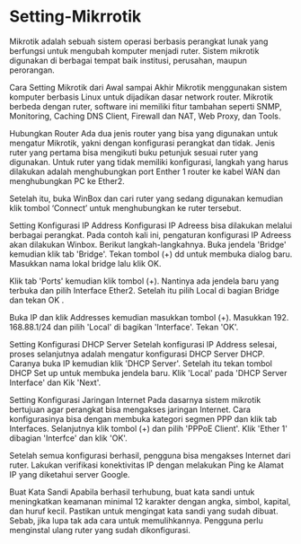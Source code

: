 # Setting-Mikrrotik
Mikrotik adalah sebuah sistem operasi berbasis perangkat lunak yang berfungsi untuk mengubah komputer menjadi ruter. Sistem mikrotik digunakan di berbagai tempat baik institusi, perusahan, maupun perorangan.

Cara Setting Mikrotik dari Awal sampai Akhir Mikrotik menggunakan sistem komputer berbasis Linux untuk dijadikan dasar network router. Mikrotik berbeda dengan ruter, software ini memiliki fitur tambahan seperti SNMP, Monitoring, Caching DNS Client, Firewall dan NAT, Web Proxy, dan Tools.

Hubungkan Router Ada dua jenis router yang bisa yang digunakan untuk mengatur Mikrotik, yakni dengan konfigurasi perangkat dan tidak. Jenis ruter yang pertama bisa mengikuti buku petunjuk sesuai ruter yang digunakan.
Untuk ruter yang tidak memiliki konfigurasi, langkah yang harus dilakukan adalah menghubungkan port Enther 1 router ke kabel WAN dan menghubungkan PC ke Ether2.

Setelah itu, buka WinBox dan cari ruter yang sedang digunakan kemudian klik tombol ‘Connect’ untuk menghubungkan ke ruter tersebut.

Setting Konfigurasi IP Address Konfigurasi IP Adreess bisa dilakukan melalui berbagai perangkat. Pada contoh kali ini, pengaturan konfigurasi IP Adreess akan dilakukan Winbox. Berikut langkah-langkahnya.
Buka jendela 'Bridge' kemudian klik tab 'Bridge'. Tekan tombol (+) dd untuk membuka dialog baru. Masukkan nama lokal bridge lalu klik OK.

Klik tab 'Ports' kemudian klik tombol (+). Nantinya ada jendela baru yang terbuka dan pilih Interface Ether2. Setelah itu pilih Local di bagian Bridge dan tekan OK .

Buka IP dan klik Addresses kemudian masukkan tombol (+). Masukkan 192. 168.88.1/24 dan pilih 'Local' di bagikan 'Interface'. Tekan 'OK'.

Setting Konfigurasi DHCP Server Setelah konfigurasi IP Address selesai, proses selanjutnya adalah mengatur konfigurasi DHCP Server DHCP. Caranya buka IP kemudian klik 'DHCP Server'.
Setelah itu tekan tombol DHCP Set up untuk membuka jendela baru. Klik 'Local' pada 'DHCP Server Interface' dan Kik 'Next'.

Setting Konfigurasi Jaringan Internet Pada dasarnya sistem mikrotik bertujuan agar perangkat bisa mengakses jaringan Internet. Cara konfigurasinya bisa dengan membuka kategori segmen PPP dan klik tab Interfaces.
Selanjutnya klik tombol (+) dan pilih 'PPPoE Client'. Klik 'Ether 1' dibagian 'Interfce' dan klik 'OK'.

Setelah semua konfigurasi berhasil, pengguna bisa mengakses Internet dari ruter. Lakukan verifikasi konektivitas IP dengan melakukan Ping ke Alamat IP yang diketahui server Google.

Buat Kata Sandi Apabila berhasil terhubung, buat kata sandi untuk meningkatkan keamanan minimal 12 karakter dengan angka, simbol, kapital, dan huruf kecil.
Pastikan untuk mengingat kata sandi yang sudah dibuat. Sebab, jika lupa tak ada cara untuk memulihkannya. Pengguna perlu menginstal ulang ruter yang sudah dikonfigurasi.
